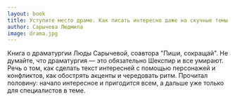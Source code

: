 ```yaml
---
layout: book
title: Уступите место драме. Как писать интересно даже на скучные темы
author: Сарычева Людмила
image: drama.jpg
---
```


Книга о драматургии Люды Сарычевой, соавтора "Пиши, сокращай". Не думайте, что
драматургия — это обязательно Шекспир и все умирают. Речь о том, как сделать
текст интересней с помощью персонажей и конфликтов, как обострять акценты и
чередовать ритм. Прочитал половину: начало интересное и пригодится всем, а
дальше уже только для специалистов в теме.
